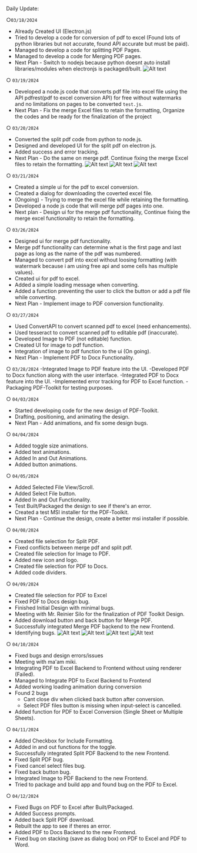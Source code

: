Daily Update:

○`03/18/2024`
  - Already Created UI (Electron.js)
  - Tried to develop a code for conversion of pdf to excel 
    (Found lots of python libraries but not accurate, found API accurate but must be paid).
  - Managed to develop a code for splitting PDF Pages.
  - Managed to develop a code for Merging PDF pages.
  - Next Plan - Switch to nodejs because python doesnt auto install libraries/modules when electronjs is packaged/built.
    ![Alt text](https://github.com/KuroKami2023/PDF-Toolkit-latest/blob/main/update-images/home.png?raw=true)

○ `03/19/2024`
  - Developed a node.js code that converts pdf file into excel file using the API
    pdfrest(pdf to excel conversion API) for free without watermarks and no limitations
    on pages to be converted `test.js`.
  - Next Plan - Fix the merge Excel files to retain the formatting, Organize the codes and be ready for the finalization of the project
    
○ `03/20/2024`
  - Converted the split pdf code from python to node.js.
  - Designed and developed UI for the split pdf on electron js.
  - Added success and error tracking.
  - Next Plan - Do the same on merge pdf. Continue fixing the merge Excel files to retain the formatting.
  ![Alt text](https://github.com/KuroKami2023/PDF-Toolkit-latest/blob/main/update-images/split%20pdf.png?raw=true)
  ![Alt text](https://github.com/KuroKami2023/PDF-Toolkit-latest/blob/main/update-images/success%20tracking.png?raw=true)
  ![Alt text](https://github.com/KuroKami2023/PDF-Toolkit-latest/blob/main/update-images/error%20tracking.png?raw=true)

○ `03/21/2024`
  - Created a simple ui for the pdf to excel conversion.
  - Created a dialog for downloading the coverted excel file.
  - (Ongoing) - Trying to merge the excel file while retaining the formatting.
  - Developed a node js code that will merge pdf pages into one.
  - Next plan - Design ui for the merge pdf functionality, Continue fixing the merge excel functionality to retain the formatting.

○ `03/26/2024`
  - Designed ui for merge pdf functionality.
  - Merge pdf functionality can determine what is the first page and last page as long as the name of the pdf was numbered.
  - Managed to convert pdf into excel without loosing formatting (with watermark because i am using free api and some cells has multiple values).
  - Created ui for pdf to excel.
  - Added a simple loading message when converting.
  - Added a function preventing the user to click the button or add a pdf file while converting.
  - Next Plan - Implement image to PDF conversion functionality.

○ `03/27/2024`
  - Used ConvertAPI to convert scanned pdf to excel (need enhancements).
  - Used tesseract to convert scanned pdf to editable pdf (inaccurate).
  - Developed Image to PDF (not editable) function.
  - Created UI for image to pdf function.
  - Integration of image to pdf function to the ui (On going).
  - Next Plan - Implement PDF to Docx Functionality.
    
○ `03/28/2024`
  -Integrated Image to PDF feature into the UI.
  -Developed PDF to Docx function along with the user interface.
  -Integrated PDF to Docx feature into the UI.
  -Implemented error tracking for PDF to Excel function.
  -Packaging PDF-Toolkit for testing purposes.

○ `04/03/2024`
  - Started developing code for the new design of PDF-Toolkit.
  - Drafting, positioning, and animating the design.
  - Next Plan - Add animations, and fix some design bugs.

○ `04/04/2024`
  - Added toggle size animations.
  - Added text animations.
  - Added In and Out Animations.
  - Added button animations.
    
○ `04/05/2024`
  - Added Selected File View/Scroll.
  - Added Select File button.
  - Added In and Out Functionality.
  - Test Built/Packaged the design to see if there's an error.
  - Created a test MSI installer for the PDF-Toolkit.
  - Next Plan - Continue the design, create a better msi installer if possible.

○ `04/08/2024`
  - Created file selection for Split PDF.
  - Fixed conflicts between merge pdf and split pdf.
  - Created file selection for Image to PDF.
  - Added new icon and logo.
  - Created file selection for PDF to Docs.
  - Added code dividers.

○ `04/09/2024`
  - Created file selection for PDF to Excel
  - Fixed PDF to Docs design bug.
  - Finished Initial Design with minimal bugs.
  - Meeting  with Mr. Reinier Silo for the finalization of PDF Toolkit Design.
  - Added download button and back button for Merge PDF.
  - Successfully integrated Merge PDF backend to the new Frontend.
  - Identifying bugs.
![Alt text](https://github.com/KuroKami2023/PDF-Toolkit-Design/blob/main/IMAGES/Design%20p1.png?raw=true)
![Alt text](https://github.com/KuroKami2023/PDF-Toolkit-Design/blob/main/IMAGES/Design%20p2.png?raw=true)
![Alt text](https://github.com/KuroKami2023/PDF-Toolkit-Design/blob/main/IMAGES/Design%20p3.png?raw=true)
![Alt text](https://github.com/KuroKami2023/PDF-Toolkit-Design/blob/main/IMAGES/Design%20p5.png?raw=true)

○ `04/10/2024`
  - Fixed bugs and design errors/issues
  - Meeting with ma'am miki.
  - Integrating PDF to Excel Backend to Frontend without using renderer (Failed).
  - Managed to Integrate PDF to Excel Backend to Frontend
  - Added working loading animation during conversion
  - Found 2 bugs
      - Cant close div when clicked back button after conversion.
      - Select PDF files button is missing when input-select is cancelled.
  - Added function for PDF to Excel Conversion (Single Sheet or Multiple Sheets).

○ `04/11/2024`
  - Added Checkbox for Include Formatting.
  - Added in and out functions for the toggle.
  - Successfully integrated Split PDF Backend to the new Frontend.
  - Fixed Split PDF bug.
  - Fixed cancel select files bug.
  - Fixed back button bug.
  - Integrated Image to PDF Backend to the new Frontend.
  - Tried to package and build app and found bug on the PDF to Excel.

○ `04/12/2024`
  - Fixed Bugs on PDF to Excel after Built/Packaged.
  - Added Success prompts.
  - Added back Split PDF download.
  - Rebuilt the app to see if theres an error.
  - Added PDF to Docs Backend to the new Frontend.
  - Fixed bug on stacking (save as dialog box) on PDF to Excel and PDF to Word.
